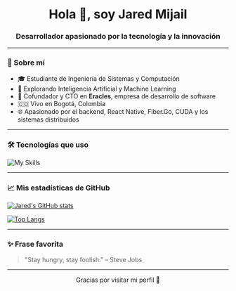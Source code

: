 <h1 align="center">Hola 👋, soy Jared Mijail</h1>
<h3 align="center">Desarrollador apasionado por la tecnología y la innovación</h3>

---

### 🚀 Sobre mí
- 🎓 Estudiante de Ingeniería de Sistemas y Computación  
- 🧠 Explorando Inteligencia Artificial y Machine Learning  
- 🚀 Cofundador y CTO en **Eracles**, empresa de desarrollo de software  
- 🇨🇴 Vivo en Bogotá, Colombia  
- 🌐 Apasionado por el backend, React Native, Fiber.Go, CUDA y los sistemas distribuidos  

---

### 🛠️ Tecnologías que uso

![My Skills](https://skillicons.dev/icons?i=ts,js,react,nodejs,python,docker,mysql,mongodb,linux,git,vscode,CUDA,Golang,C++)

---

### 📈 Mis estadísticas de GitHub
[![Jared's GitHub stats](https://github-readme-stats-mf1m1h35d-jared-mijails-projects.vercel.app/api?username=JaredMijailRE&show_icons=true&theme=radical)](https://github.com/JaredMijailRE)

[![Top Langs](https://github-readme-stats-mf1m1h35d-jared-mijails-projects.vercel.app/api/top-langs/?username=JaredMijailRE&layout=compact&theme=radical)](https://github.com/JaredMijailRE)


---

### ✨ Frase favorita

> "Stay hungry, stay foolish." – Steve Jobs

---

<p align="center">
  Gracias por visitar mi perfil 💙
</p>
